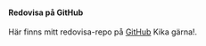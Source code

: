 #### Redovisa på GitHub

Här finns mitt redovisa-repo på [GitHub](https://github.com/gurrabergh/design) Kika gärna!.
